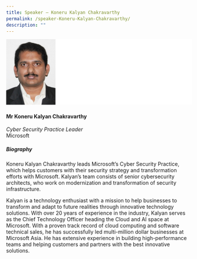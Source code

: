 ```yaml
---
title: Speaker – Koneru Kalyan Chakravarthy
permalink: /speaker-Koneru-Kalyan-Chakravarthy/
description: ""
---
```

![](/images/Speakers/Koneru%20Kalyan%20Chakravarthy.jpg)

#### **Mr Koneru Kalyan Chakravarthy**

*Cyber Security Practice Leader*  
Microsoft

##### **Biography**
Koneru Kalyan Chakravarthy leads Microsoft’s Cyber Security Practice, which helps customers with their security strategy and transformation efforts with Microsoft. Kalyan’s team consists of senior cybersecurity architects, who work on modernization and transformation of security infrastructure. 

Kalyan is a technology enthusiast with a mission to help businesses to transform and adapt to future realities through innovative technology solutions. With over 20 years of experience in the industry, Kalyan serves as the Chief Technology Officer heading the Cloud and AI space at Microsoft. With a proven track record of cloud computing and software technical sales, he has successfully led multi-million dollar businesses at Microsoft Asia. He has extensive experience in building high-performance teams and helping customers and partners with the best innovative solutions.